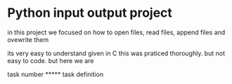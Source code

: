 <h1>Python input output project</h1>
<prep>
in this project we focused on how to open files, read files, append files and
ovewrite them

its very easy to understand given in C this was praticed thoroughly. but not
easy to code.
but here we are

task number ***** task definition


</prep>